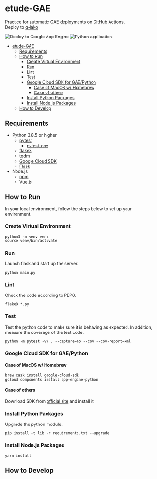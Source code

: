 # etude-GAE

Practice for automatic GAE deployments on GitHub Actions.  
Deploy to [q-lako](https://q-lako.appspot.com)

![Deploy to Google App Engine](https://github.com/yusuke-sforzando/etude-GAE-deploy/workflows/Deploy%20to%20Google%20App%20Engine/badge.svg)
![Python application](https://github.com/yusuke-sforzando/etude-GAE-deploy/workflows/Python%20application/badge.svg)

- [etude-GAE](#etude-gae)
  - [Requirements](#requirements)
  - [How to Run](#how-to-run)
    - [Create Virtual Environment](#create-virtual-environment)
    - [Run](#run)
    - [Lint](#lint)
    - [Test](#test)
    - [Google Cloud SDK for GAE/Python](#google-cloud-sdk-for-gaepython)
      - [Case of MacOS w/ Homebrew](#case-of-macos-w-homebrew)
      - [Case of others](#case-of-others)
    - [Install Python Packages](#install-python-packages)
    - [Install Node.js Packages](#install-nodejs-packages)
  - [How to Develop](#how-to-develop)

## Requirements

- Python 3.8.5 or higher
  - [pytest](https://docs.pytest.org/en/stable/)
    - [pytest-cov](https://pypi.org/project/pytest-cov/)
  - [flake8](https://pypi.org/project/flake8/)
  - [tqdm](https://github.com/tqdm/tqdm)
  - [Google Cloud SDK](https://cloud.google.com/sdk/)
  - [Flask](http://flask.pocoo.org/)
- Node.js
  - [npm](https://www.npmjs.com)
  - [Vue.js](https://jp.vuejs.org/index.html)

## How to Run

In your local environment, follow the steps below to set up your environment.

### Create Virtual Environment

```shell
python3 -m venv venv
source venv/bin/activate
```

### Run

Launch flask and start up the server.

```shell
python main.py
```

### Lint

Check the code according to PEP8.

```shell
flake8 *.py
```

### Test

Test the python code to make sure it is behaving as expected.
In addition, measure the coverage of the test code.

```shell
python -m pytest -vv . --capture=no --cov --cov-report=xml
```

### Google Cloud SDK for GAE/Python

#### Case of MacOS w/ Homebrew

```shell
brew cask install google-cloud-sdk
gcloud components install app-engine-python
```

#### Case of others

Download SDK from [official site](https://cloud.google.com/sdk/) and install it.

### Install Python Packages

Upgrade the python module.

```shell
pip install -t lib -r requirements.txt --upgrade
```

### Install Node.js Packages

```shell
yarn install
```

## How to Develop
